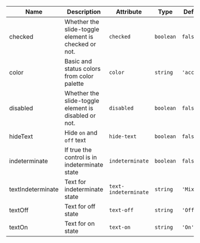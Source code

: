 | Name       | Description                   | Attribute        | Type                                      | Default             |
|------------|-------------------------------|------------------|-------------------------------------------|---------------------|
|<div className="Api__Table"> <div>checked</div> <div className="Api__Table Docs__Tags"></div></div>| Whether the slide-toggle element is checked or not. | `checked` | `boolean` | `false` |
|<div className="Api__Table"> <div>color</div> <div className="Api__Table Docs__Tags"></div></div>| Basic and status colors from color palette | `color` | `string` | `'accent'` |
|<div className="Api__Table"> <div>disabled</div> <div className="Api__Table Docs__Tags"></div></div>| Whether the slide-toggle element is disabled or not. | `disabled` | `boolean` | `false` |
|<div className="Api__Table"> <div>hideText</div> <div className="Api__Table Docs__Tags"></div></div>| Hide `on` and `off` text | `hide-text` | `boolean` | `false` |
|<div className="Api__Table"> <div>indeterminate</div> <div className="Api__Table Docs__Tags"></div></div>| If true the control is in indeterminate state | `indeterminate` | `boolean` | `false` |
|<div className="Api__Table"> <div>textIndeterminate</div> <div className="Api__Table Docs__Tags"></div></div>| Text for indeterminate state | `text-indeterminate` | `string` | `'Mixed'` |
|<div className="Api__Table"> <div>textOff</div> <div className="Api__Table Docs__Tags"></div></div>| Text for off state | `text-off` | `string` | `'Off'` |
|<div className="Api__Table"> <div>textOn</div> <div className="Api__Table Docs__Tags"></div></div>| Text for on state | `text-on` | `string` | `'On'` |
